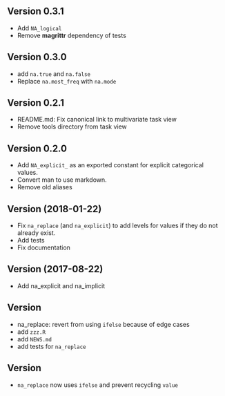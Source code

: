 ## Version 0.3.1

 * Add `NA_logical`
 * Remove **magrittr** dependency of tests

## Version 0.3.0 

 * add `na.true` and `na.false`
 * Replace `na.most_freq` with `na.mode`

## Version 0.2.1

 * README.md: Fix canonical link to multivariate task view
 * Remove tools directory from task view

## Version 0.2.0

 * Add `NA_explicit_` as an exported constant for explicit categorical values.
 * Convert man to use markdown.
 * Remove old aliases
 

## Version (2018-01-22) 
 
 * Fix `na_replace` (and `na_explicit`) to add levels for values if
   they do not already exist.
 * Add tests
 * Fix documentation

## Version  (2017-08-22)

 * Add na_explicit and na_implicit

## Version 

 * na_replace: revert from using `ifelse` because of edge cases 
 * add `zzz.R`
 * add `NEWS.md`
 * add tests for `na_replace`

## Version 

 * `na_replace` now uses `ifelse` and prevent recycling `value`
